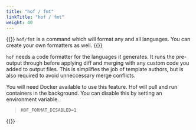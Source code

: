 ```yaml
---
title: "hof / fmt"
linkTitle: "hof / fmt"
weight: 40
---
```


{{<lead>}}
`hof/fmt` is a command which will
format any and all languages.
You can create your own formatters as well.
{{</lead>}}


`hof` needs a code formatter for the languages it generates.
It runs the pre-output through before applying diff and merging
with any custom code you added to output files.
This is simplifies the job of template authors,
but is also required to avoid unneccessary merge conflicts.

You will need Docker available to use this feature.
Hof will pull and run containers in the background.
You can disable this by setting an environment variable.

> `HOF_FORMAT_DISABLED=1`


{{<codePane file="code/cmd-help/fmt" title="$ hof help fmt" lang="text">}}
